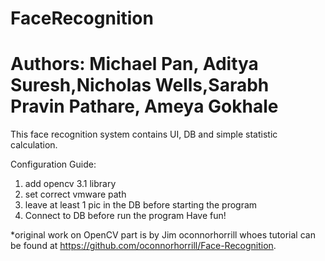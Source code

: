 # FaceRecognition
# Authors: Michael Pan, Aditya Suresh,Nicholas Wells,Sarabh Pravin Pathare, Ameya Gokhale
This face recognition system contains UI, DB and simple statistic calculation.

Configuration Guide:
  1. add opencv 3.1 library
  2. set correct vmware path
  3. leave at least 1 pic in the DB before starting the program
  4. Connect to DB before run the program
Have fun!

*original work on OpenCV part is by Jim oconnorhorrill whoes tutorial can be found at https://github.com/oconnorhorrill/Face-Recognition. 
